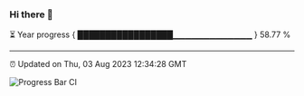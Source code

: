 ### Hi there 👋

⏳ Year progress { █████████████████▁▁▁▁▁▁▁▁▁▁▁▁▁ } 58.77 %

---

⏰ Updated on Thu, 03 Aug 2023 12:34:28 GMT

![Progress Bar CI](https://github.com/ZhaoGui/ZhaoGui/workflows/Progress%20Bar%20CI/badge.svg)
